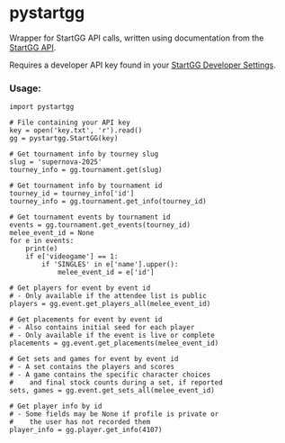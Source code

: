 # pystartgg

Wrapper for StartGG API calls, written using documentation from the [StartGG API](https://developer.start.gg/docs/intro).

Requires a developer API key found in your [StartGG Developer Settings](https://start.gg/admin/profile/developer).

### Usage:
```python3
import pystartgg

# File containing your API key
key = open('key.txt', 'r').read()
gg = pystartgg.StartGG(key)

# Get tournament info by tourney slug
slug = 'supernova-2025'
tourney_info = gg.tournament.get(slug)

# Get tournament info by tournament id
tourney_id = tourney_info['id']
tourney_info = gg.tournament.get_info(tourney_id)

# Get tournament events by tournament id
events = gg.tournament.get_events(tourney_id)
melee_event_id = None
for e in events:
    print(e)
    if e['videogame'] == 1:
        if 'SINGLES' in e['name'].upper():
            melee_event_id = e['id']

# Get players for event by event id
# - Only available if the attendee list is public
players = gg.event.get_players_all(melee_event_id)

# Get placements for event by event id
# - Also contains initial seed for each player
# - Only available if the event is live or complete
placements = gg.event.get_placements(melee_event_id)

# Get sets and games for event by event id
# - A set contains the players and scores
# - A game contains the specific character choices
#    and final stock counts during a set, if reported
sets, games = gg.event.get_sets_all(melee_event_id)

# Get player info by id
# - Some fields may be None if profile is private or 
#    the user has not recorded them
player_info = gg.player.get_info(4107)
```